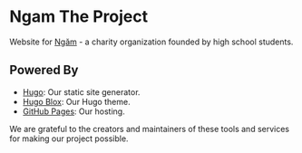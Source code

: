 # Ngam The Project

Website for [Ngăm](https://ngamtheproject.github.io) - a charity organization founded by high school students.

## Powered By

- [Hugo](https://gohugo.io/): Our static site generator.
- [Hugo Blox](https://hugoblox.com/): Our Hugo theme.
- [GitHub Pages](https://pages.github.com/): Our hosting.

We are grateful to the creators and maintainers of these tools and services for making our project possible.
